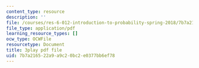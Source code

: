 ```yaml
---
content_type: resource
description: ''
file: /courses/res-6-012-introduction-to-probability-spring-2018/7b7a216522a9a9c20bc2e0377bb6ef78_JCQnsPggTp8.pdf
file_type: application/pdf
learning_resource_types: []
ocw_type: OCWFile
resourcetype: Document
title: 3play pdf file
uid: 7b7a2165-22a9-a9c2-0bc2-e0377bb6ef78
---
```

